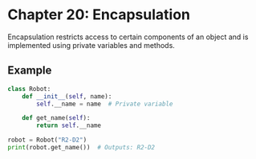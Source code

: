 # Chapter 20: Encapsulation

Encapsulation restricts access to certain components of an object and is implemented using private variables and methods.

## Example

```python
class Robot:
    def __init__(self, name):
        self.__name = name  # Private variable

    def get_name(self):
        return self.__name

robot = Robot("R2-D2")
print(robot.get_name())  # Outputs: R2-D2
```